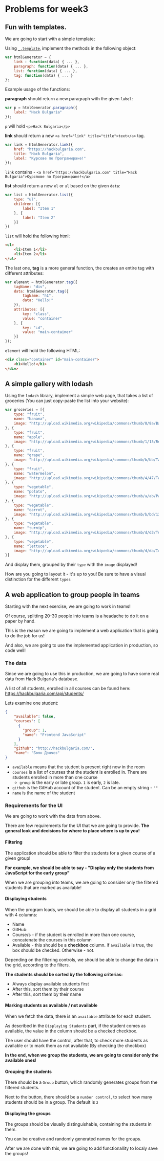 # Problems for week3

## Fun with templates.

We are going to start with a simple template;

Using [`_.template`](http://lodash.com/docs#template), implement the methods in the following object:

```javascript
var htmlGenerator = {
    link : function(data) { ... },
    paragraph: function(data) { ... },
    list: function(data) { ... },
    tag: function(data) { ... }
};
```

Example usage of the functions:

__paragraph__ should return a new paragraph with the given `label`:

```javascript
var p = htmlGenerator.paragraph({
    label: "Hack Bulgaria"
});
```

`p` will hold `<p>Hack Bulgaria</p>`

__link__ should return a new `<a href="link" title="title">text</a>` tag.

```javascript
var link = htmlGenerator.link({
    href: "https://hackbulgaria.com",
    title: "Hack Bulgaria",
    label: "Курсове по Програмиране!"
});
```

`link` contains - `<a href="https://hackbulgaria.com" title="Hack Bulgaria">Курспове по Програмиране!</a>`

__list__ should return a new `ol` or `ul` based on the given `data`:

```javascript
var list = htmlGenerator.list({
    type: "ul",
    children: [{
        label: "Item 1"
    }, {
        label: "Item 2"
    }]
})
```

`list` will hold the following html:

```html
<ul>
    <li>Item 1</li>
    <li>Item 2</li>
</ul>
```

The last one, __tag__ is a more general function, the creates an entire tag with different attributes:

```javascript
var element = htmlGenerator.tag({
    tagName: "div",
    data: htmlGenerator.tag({
        tagName: "h1",
        data: "Hello!"
    }),
    attributes: [{
        key: "class",
        value: "container"
    }, {
        key: "id",
        value: "main-container"
    }]
});
```

`element` will hold the following HTML:

```html
<div class="container" id="main-container">
    <h1>Hello!</h1>
</div>
```

## A simple gallery with lodash

Using the `lodash` library, implement a simple web page, that takes a list of groceries (You can just copy-paste the list into your website):

```javascript
var groceries = [{
    type: "fruit",
    name: "banana",
    image: "http://upload.wikimedia.org/wikipedia/commons/thumb/8/8a/Banana-Single.jpg/166px-Banana-Single.jpg"
}, {
    type: "fruit",
    name: "apple",
    image: "http://upload.wikimedia.org/wikipedia/commons/thumb/1/15/Red_Apple.jpg/160px-Red_Apple.jpg"
}, {
    type: "fruit",
    name: "grape",
    image: "http://upload.wikimedia.org/wikipedia/commons/thumb/b/bb/Table_grapes_on_white.jpg/217px-Table_grapes_on_white.jpg"
}, {
    type: "fruit",
    name: "watermelon",
    image: "http://upload.wikimedia.org/wikipedia/commons/thumb/4/47/Taiwan_2009_Tainan_City_Organic_Farm_Watermelon_FRD_7962.jpg/96px-Taiwan_2009_Tainan_City_Organic_Farm_Watermelon_FRD_7962.jpg"
}, {
    type: "vegetable",
    name: "potato",
    image: "http://upload.wikimedia.org/wikipedia/commons/thumb/a/ab/Patates.jpg/220px-Patates.jpg"
}, {
    type: "vegetable",
    name: "carrot",
    image: "http://upload.wikimedia.org/wikipedia/commons/thumb/b/bd/13-08-31-wien-redaktionstreffen-EuT-by-Bi-frie-037.jpg/218px-13-08-31-wien-redaktionstreffen-EuT-by-Bi-frie-037.jpg"
}, {
    type: "vegetable",
    name: "turnip",
    image: "http://upload.wikimedia.org/wikipedia/commons/thumb/d/d3/Turnip_2622027.jpg/218px-Turnip_2622027.jpg"
}, {
    type: "vegetable",
    name: "lettuce",
    image: "http://upload.wikimedia.org/wikipedia/commons/thumb/d/da/Iceberg_lettuce_in_SB.jpg/320px-Iceberg_lettuce_in_SB.jpg"
}]
```

And display them, grouped by their `type` with the `image` displayed!

How are you going to layout it - it's up to you! Be sure to have a visual distinction for the different `types`


## A web application to group people in teams

Starting with the next exercise, we are going to work in teams!

Of course, splitting 20-30 people into teams is a headache to do it on a paper by hand.

This is the reason we are going to implement a web application that is going to do the job for us!

And also, we are going to use the implemented application in production, so code well!

### The data

Since we are going to use this in production, we are going to have some real data from Hack Bulgaria's database.

A list of all students, enrolled in all courses can be found here: https://hackbulgaria.com/api/students/

Lets examine one student:

```json
{
    "available": false,
    "courses": [
      {
        "group": 1,
        "name": "Frontend JavaScript"
      }
    ],
    "github": "http://hackbulgaria.com/",
    "name": "Боян Дончев"
}
```

* `available` means that the student is present right now in the room
* `courses` is a list of courses that the student is enrolled in. There are students enrolled in more than one course
  * `group` is the early or late group. `1` is early, `2` is late.
* `github` is the GitHub account of the student. Can be an empty string - `""`
* `name` is the name of the student

### Requirements for the UI

We are going to work with the data from above.

There are few requirements for the UI that we are going to provide. __The general look and decisions for where to place where is up to you!__

#### Filtering

The application should be able to filter the students for a given course of a given group!

__For example, we should be able to say - "Display only the students from JavaScript for the early group"__

When we are grouping into teams, we are going to consider only the filtered students that are marked as available!

#### Displaying students

When the program loads, we should be able to display all students in a grid with 4 columns:

* Name
* GitHub
* Course/s - if the student is enrolled in more than one course, concatenate the courses in this column
* Available - this should be a __checkbox__ column. If `available` is true, the box should be checked. Otherwise - not.

Depending on the filtering controls, we should be able to change the data in the grid, according to the filters.

__The students should be sorted by the following criterias:__

* Always display available students first
* After this, sort them by their course
* After this, sort them by their name

#### Marking students as available / not available

When we fetch the data, there is an `available` attribute for each student.

As described in the `Displaying Students` part, if the student comes as available, the value in the column should be a checked checkbox.

The user should have the control, after that, to check more students as available or to mark them as not available (By checking the checkbox)

__In the end, when we group the students, we are going to consider only the available ones!__

#### Grouping the students

There should be a `Group` button, which randomly generates groups from the filtered students.

Next to the button, there should be a `number control`, to select how many students should be in a group. The default is `2`

#### Displaying the groups

The groups should be visually distinguishable, containing the students in them.

You can be creative and randomly generated names for the groups.

After we are done with this, we are going to add functionallity to localy save the groups!
